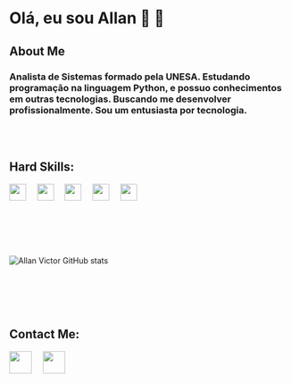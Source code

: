  # **Olá, eu sou Allan**  🤙 👋

## **About Me**

### Analista de Sistemas formado pela UNESA. Estudando programação na linguagem Python, e possuo conhecimentos em outras tecnologias. Buscando me desenvolver profissionalmente. Sou um entusiasta por tecnologia. 

</br>
</br>


## Hard Skills:</br>
<img src="https://emojis.slackmojis.com/emojis/images/1450319444/32/python.png?1450319444" width="30" height="30"/> &nbsp; &nbsp;
<img src="https://emojis.slackmojis.com/emojis/images/1450441296/151/javascript.png?1450441296" width="30" height="30" /> &nbsp; &nbsp;
<img src="https://emojis.slackmojis.com/emojis/images/1470343792/719/html5.png?1470343792" width="30" height="30" /> &nbsp; &nbsp;
<img src="https://emojis.slackmojis.com/emojis/images/1497185511/2411/css.jpg?1497185511" width="30" height="30" /> &nbsp; &nbsp;
<img src="https://emojis.slackmojis.com/emojis/images/1483054030/1541/django.png?1483054030" width="30" height="30"/> &nbsp; &nbsp;
 
</br>
</br>
</br>
</br>

![Allan Victor GitHub stats](https://github-readme-stats.vercel.app/api?username=AllanVictorDeveloper&show_icons=true&theme=dracula)

</br>
</br>
</br>
</br>

## Contact Me:
<a href="https://www.linkedin.com/in/allan-victor-442153220/" style="text-decoration:none"><img src="https://emojis.slackmojis.com/emojis/images/1470343326/711/linkedin.png?1470343326" width="40" height="40"/>
</a> &nbsp; &nbsp;
<a href="https://www.instagram.com/allandev91/" style="text-decoration:none"><img src="https://emojis.slackmojis.com/emojis/images/1467306728/632/instagram.png?1467306728" width="40" height="40"/>
</a> &nbsp; &nbsp;
